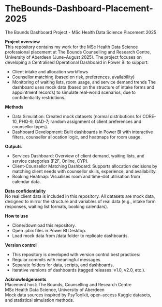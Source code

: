 # TheBounds-Dashboard-Placement-2025

The Bounds Dashboard Project - MSc Health Data Science Placement 2025
  
**Project overview**  
This repository contains my work for the MSc Health Data Science professional placement at The Bounds Counselling and Research Centre, University of Aberdeen (June–August 2025).
The project focuses on developing a Centralised Operational Dashboard in Power BI to support:
- Client intake and allocation workflows
- Counsellor matching (based on risk, preferences, availability)
- Monitoring of waiting lists, room usage, and service demand trends
The dashboard uses mock data (based on the structure of intake forms and appointment records) to simulate real-world scenarios, due to confidentiality restrictions.
  
**Methods**
- Data Simulation: Created mock datasets (normal distributions for CORE-10, PHQ-9, GAD-7; random assignment of client preferences and counsellor types).
- Dashboard Development: Built dashboards in Power BI with interactive filters, counsellor allocation logic, and heatmaps for room usage.
  
**Outputs**
- Services Dashboard: Overview of client demand, waiting lists, and service categories (F2F, Online, CYP).
- Client-Counsellor Matching Dashboard: Supports allocation decisions by matching client needs with counsellor skills, experience, and availability.
- Booking Heatmap: Visualises room and time-slot utilisation from calendar data.
  
**Data confidentiality**  
No real client data is included in this repository.
All datasets are mock data, designed to mirror the structure and variables of real data (e.g., intake form responses, waiting list formats, booking calendars).
  
**How to use**
- Clone/download this repository.
- Open .pbix files in Power BI Desktop.
- Load mock data from /data folder to replicate dashboards.
  
**Version control**
- This repository is developed with version control best practices:
- Regular commits with meaningful messages.
- Separate folders for data, scripts, and dashboards.
- Iterative versions of dashboards (tagged releases: v1.0, v2.0, etc.).
  
**Acknowledgements**  
Placement host: The Bounds, Counselling and Research Centre  
MSc Health Data Science, University of Aberdeen  
Mock data sources inspired by PsyToolkit, open-access Kaggle datasets, and statistical simulation methods.
